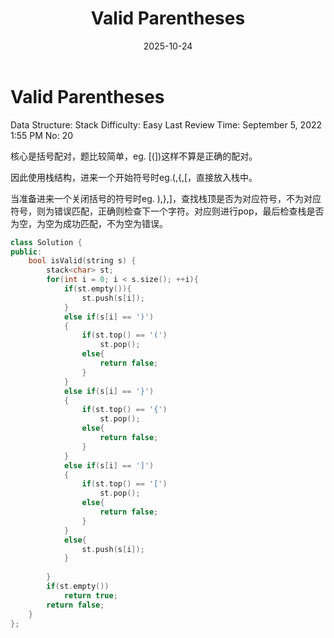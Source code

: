﻿---
layout: post
title: "Valid Parentheses"
date: 2025-10-24
categories: leetcode
tags: [leetcode, algorithm]
---
# Valid Parentheses

Data Structure: Stack
Difficulty: Easy
Last Review Time: September 5, 2022 1:55 PM
No: 20

核心是括号配对，题比较简单，eg. [(])这样不算是正确的配对。

因此使用栈结构，进来一个开始符号时eg.(,{,[，直接放入栈中。

当准备进来一个关闭括号的符号时eg. ),},]，查找栈顶是否为对应符号，不为对应符号，则为错误匹配，正确则检查下一个字符。对应则进行pop，最后检查栈是否为空，为空为成功匹配，不为空为错误。

```cpp
class Solution {
public:
    bool isValid(string s) {
        stack<char> st;
        for(int i = 0; i < s.size(); ++i){
            if(st.empty()){
                st.push(s[i]);
            }
            else if(s[i] == ')')
            {
                if(st.top() == '(')
                    st.pop();
                else{
                    return false;
                }
            }
            else if(s[i] == '}')
            {
                if(st.top() == '{')
                    st.pop();
                else{
                    return false;
                }
            }
            else if(s[i] == ']')
            {
                if(st.top() == '[')
                    st.pop();
                else{
                    return false;
                }
            }
            else{
                st.push(s[i]);
            }
            
        }
        if(st.empty())
            return true;
        return false;
    }
};
```

